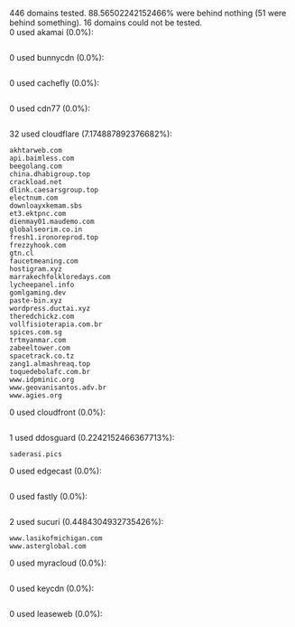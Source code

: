 446 domains tested. 88.56502242152466% were behind nothing (51 were behind something). 16 domains could not be tested.<br>
0 used akamai (0.0%):
```

```

0 used bunnycdn (0.0%):
```

```

0 used cachefly (0.0%):
```

```

0 used cdn77 (0.0%):
```

```

32 used cloudflare (7.174887892376682%):
```
akhtarweb.com
api.baimless.com
beegolang.com
china.dhabigroup.top
crackload.net
dlink.caesarsgroup.top
electnum.com
downloayxkemam.sbs
et3.ektpnc.com
dienmay01.maudemo.com
globalseorim.co.in
fresh1.ironoreprod.top
frezzyhook.com
gtn.cl
faucetmeaning.com
hostigram.xyz
marrakechfolkloredays.com
lycheepanel.info
gomlgaming.dev
paste-bin.xyz
wordpress.ductai.xyz
theredchickz.com
vollfisioterapia.com.br
spices.com.sg
trtmyanmar.com
zabeeltower.com
spacetrack.co.tz
zang1.almashreaq.top
toquedebolafc.com.br
www.idpminic.org
www.geovanisantos.adv.br
www.agies.org
```

0 used cloudfront (0.0%):
```

```

1 used ddosguard (0.2242152466367713%):
```
saderasi.pics
```

0 used edgecast (0.0%):
```

```

0 used fastly (0.0%):
```

```

2 used sucuri (0.4484304932735426%):
```
www.lasikofmichigan.com
www.asterglobal.com
```

0 used myracloud (0.0%):
```

```

0 used keycdn (0.0%):
```

```

0 used leaseweb (0.0%):
```

```

